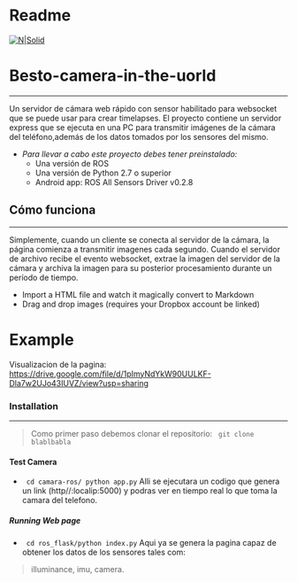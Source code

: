 # Readme 

[![N|Solid](https://lh3.googleusercontent.com/proxy/zXOtAsOkQ19Te14LY7MGtUH7OWvK-lIxpb8gcYXCcOiYjmsB4fu9riYahu4ETg4QIy4EctZw84qOJqtqxyGnaZhhjWJG4ZKV8M4QdX8vrKuheufWdQ)](https://nodesource.com/products/nsolid)


# Besto-camera-in-the-uorld
--------------------------
Un servidor de cámara web rápido con sensor habilitado para websocket que se puede usar para crear timelapses. El proyecto contiene un servidor express que se ejecuta en una PC para transmitir imágenes de la cámara del teléfono,además de los datos tomados por los sensores del mismo.
- *Para llevar a cabo este proyecto debes tener preinstalado:*
  - Una versión de ROS
  - Una versión de Python 2.7 o superior
  - Android app: ROS All Sensors Driver v0.2.8

## Cómo funciona
--------------------------------
Simplemente, cuando un cliente se conecta al servidor de la cámara, la página comienza a transmitir imagenes cada segundo. Cuando el servidor de archivo recibe el evento websocket, extrae la imagen del servidor de la cámara y archiva la imagen para su posterior procesamiento durante un período de tiempo.

  - Import a HTML file and watch it magically convert to Markdown
  - Drag and drop images (requires your Dropbox account be linked)

# Example 
Visualizacion de la pagina:
https://drive.google.com/file/d/1pImyNdYkW90UULKF-Dla7w2UJo43IUVZ/view?usp=sharing

### Installation
---
> Como primer paso debemos clonar el repositorio: 
` git clone blablbabla` 
#### Test Camera
- ` cd camara-ros/ python app.py` 
Alli se ejecutara un codigo que genera un link  (http//:localip:5000) y podras ver en tiempo real lo que toma la camara del telefono.

##### Running Web page

- ` cd ros_flask/python index.py` 
Aqui ya se genera la pagina capaz de obtener los datos de los sensores tales com:
> illuminance,
> imu,
> camera.


